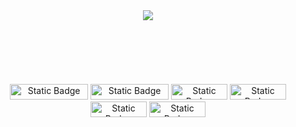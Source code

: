 <!--
**JBreals/JBreals** is a ✨ _special_ ✨ repository because its `README.md` (this file) appears on your GitHub profile.

Here are some ideas to get you started:

- 🔭 I’m currently working on ...
- 🌱 I’m currently learning ...
- 👯 I’m looking to collaborate on ...
- 🤔 I’m looking for help with ...
- 💬 Ask me about ...
- 📫 How to reach me: ...
- 😄 Pronouns: ...
- ⚡ Fun fact: ...
-->
<div align="center">
  <img src="https://capsule-render.vercel.app/api?type=wave&color=auto&height=300&section=header&text=JB's%20PAGE&fontSize=90">
</div>
</br></br></br></br></br></br>

<div align="center">
  <div>
    <img alt="Static Badge" src="https://img.shields.io/badge/JavaScript-brightgreen?style=flat&logo=Javascript&logoSize=amg" width="125" height= "25">
    <img alt="Static Badge" src="https://img.shields.io/badge/TypeScript-%2303c2fc?style=flat&logo=TypeScript&logoSize=amg" width="125" height= "25">
    <img alt="Static Badge" src="https://img.shields.io/badge/React-blue?style=plastic&logo=React&logoSize=amg" width="90" height= "25">
    <img alt="Static Badge" src="https://img.shields.io/badge/Python-%23deed9a?style=flat&logo=Python&logoSize=amg" width="90" height= "25">
  </div>
  <div>
    <img alt="Static Badge" src="https://img.shields.io/badge/HTML5-%23f5ce5b?style=flat&logo=html5&logoSize=amg" width="90" height= "25">
    <img alt="Static Badge" src="https://img.shields.io/badge/CSS3-%23f5ce5b?style=flat&logo=css3&logoSize=amg" width="90" height= "25">

  </div>

</div>


